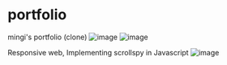 # portfolio
 mingi's portfolio (clone)
![image](https://user-images.githubusercontent.com/103816228/168739714-2515ba46-1745-4a97-afc9-dd9150e2da0c.png)
![image](https://user-images.githubusercontent.com/103816228/168739985-90a8d321-d4f6-407e-9f53-80f76a834d92.png)

Responsive web,
Implementing scrollspy in Javascript
![image](https://user-images.githubusercontent.com/103816228/168740089-0f801ac0-e50c-48b3-9c03-a39b70b001e4.png)
